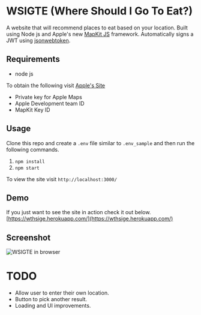 # WSIGTE (Where Should I Go To Eat?)
A website that will recommend places to eat based on your location. Built using Node js and Apple's new [MapKit JS](https://developer.apple.com/documentation/mapkitjs) framework. 
Automatically signs a JWT using [jsonwebtoken](https://github.com/auth0/node-jsonwebtoke).

## Requirements
* node js

To obtain the following visit [Apple's Site](https://developer.apple.com/documentation/mapkitjs)
* Private key for Apple Maps
* Apple Development team ID
* MapKit Key ID 

## Usage
Clone this repo and create a `.env` file similar to `.env_sample` and then run the following commands.
1. `npm install`
2. `npm start`

To view the site visit `http://localhost:3000/`

## Demo
If you just want to see the site in action check it out below.
[https://wthsige.herokuapp.com/](https://wthsige.herokuapp.com/)

## Screenshot

![WSIGTE in browser]()


# TODO 
* Allow user to enter their own location.
* Button to pick another result.
* Loading and UI improvements.